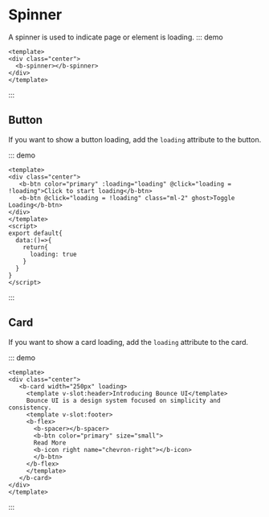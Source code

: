 # Spinner

A spinner is used to indicate page or element is loading.
::: demo
```vue
<template>
<div class="center">
  <b-spinner></b-spinner>
</div>
</template>
```
:::

## Button

If you want to show a button loading, add the `loading` attribute to the button.

::: demo
```vue
<template>
<div class="center">
   <b-btn color="primary" :loading="loading" @click="loading = !loading">Click to start loading</b-btn>
   <b-btn @click="loading = !loading" class="ml-2" ghost>Toggle Loading</b-btn>
</div>
</template>
<script>
export default{
  data:()=>{
    return{
      loading: true
    }
  }
}
</script>
```
:::

## Card

If you want to show a card loading, add the `loading` attribute to the card.

::: demo
```vue
<template>
<div class="center">
   <b-card width="250px" loading>
     <template v-slot:header>Introducing Bounce UI</template>
     Bounce UI is a design system focused on simplicity and consistency.
     <template v-slot:footer>
     <b-flex>
       <b-spacer></b-spacer>
       <b-btn color="primary" size="small">
       Read More
       <b-icon right name="chevron-right"></b-icon>
       </b-btn>
     </b-flex>
     </template>
   </b-card>
</div>
</template>
```
:::

<style>
.ml-2{
  margin-left: 5px;
}
</style>